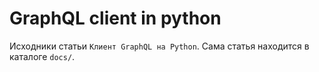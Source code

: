 # GraphQL client in python

Исходники статьи `Клиент GraphQL на Python`. Сама статья находится в
каталоге `docs/`.
